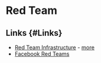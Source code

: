 # Red Team 

## Links {#Links}

* [Red Team Infrastructure](https://github.com/bluscreenofjeff/Red-Team-Infrastructure-Wiki) - [more](https://hackingand.coffee/2018/02/assessment-laptop-architecture/)
* [Facebook Red Teams](https://medium.com/starting-up-security/red-teams-6faa8d95f602) 
